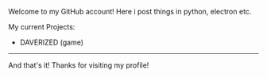 Welcome to my GitHub account!
Here i post things in python, electron etc.

My current Projects:
 * DAVERIZED (game)

__________________________________________________

And that's it! Thanks for visiting my profile!
